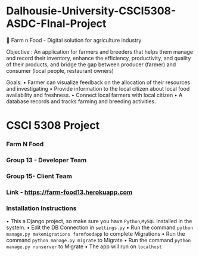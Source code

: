 # Dalhousie-University-CSCI5308-ASDC-FInal-Project

🌾 Farm n Food - Digital solution for agriculture industry

Objective :
An application for farmers and breeders that helps them manage and record their inventory, enhance the efficiency, productivity, and quality of their products, and bridge the gap between producer (farmer) and consumer (local people, restaurant owners)

Goals:
• Farmer can visualize feedback on the allocation of their resources and investigating
• Provide information to the local citizen about local food availability and freshness.
• Connect local farmers with local citizen
• A database records and tracks farming and breeding activities.


# CSCI 5308 Project
### Farm N Food
### Group 13 - Developer Team
### Group 15- Client Team
### Link - https://farm-food13.herokuapp.com
### Installation Instructions

• This a Django project, so make sure you have `Python`,`MySQL` Installed in the system.
• Edit the DB Connection in `settings.py`
• Run the command `python manage.py makemigrations farmfoodapp` to complete Migrations
• Run the command `python manage.py migrate` to Migrate
• Run the command `python manage.py runserver` to Migrate
• The app will run on `localhost`
